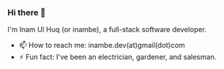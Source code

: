 ### Hi there 👋

I'm Inam Ul Huq (or inambe), a full-stack software developer.

- 📫 How to reach me: inambe.dev(at)gmail(dot)com
- ⚡ Fun fact: I've been an electrician, gardener, and salesman.
